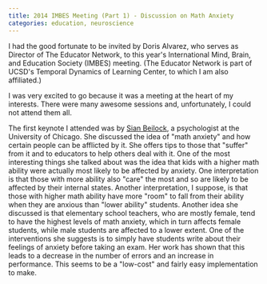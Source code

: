 ```yaml
---
title: 2014 IMBES Meeting (Part 1) - Discussion on Math Anxiety
categories: education, neuroscience
---
```


I had the good fortunate to be invited by Doris Alvarez, who serves as Director of The Educator Network, to this year's International Mind, Brain, and Education Society (IMBES) meeting. (The Educator Network is part of UCSD's Temporal Dynamics of Learning Center, to which I am also affiliated.)

I was very excited to go because it was a meeting at the heart of my interests. There were many awesome sessions and, unfortunately, I could not attend them all.

The first keynote I attended was by [Sian Beilock](https://hpl.uchicago.edu/), a psychologist at the University of Chicago. She discussed the idea of "math anxiety" and how certain people can be afflicted by it. She offers tips to those that "suffer" from it and to educators to help others deal with it. One of the most interesting things she talked about was the idea that kids with a higher math ability were actually most likely to be affected by anxiety. One interpretation is that those with more ability also "care" the most and so are likely to be affected by their internal states. Another interpretation, I suppose, is that those with higher math ability have more "room" to fall from their ability when they are anxious than "lower ability" students. Another idea she discussed is that elementary school teachers, who are mostly female, tend to have the highest levels of math anxiety, which in turn affects female students, while male students are affected to a lower extent. One of the interventions she suggests is to simply have students write about their feelings of anxiety before taking an exam. Her work has shown that this leads to a decrease in the number of errors and an increase in performance. This seems to be a "low-cost" and fairly easy implementation to make.
